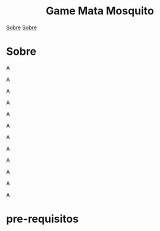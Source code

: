 <h1 align="center">Game Mata Mosquito</h1>
<a href="#sobre" >Sobre</a>
<a href="#pre-requisitos" >Sobre</a>



# Sobre
<p> A </p>
<p> A </p>
<p> A </p>
<p> A </p>
<p> A </p>
<p> A </p>
<p> A </p>
<p> A </p>
<p> A </p>
<p> A </p>
<p> A </p>
<p> A </p>

# pre-requisitos
